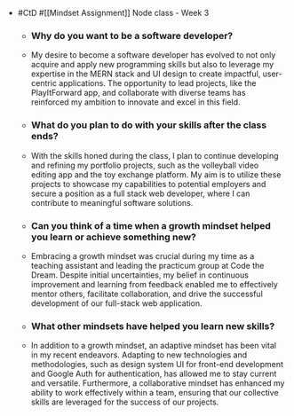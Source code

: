 - #CtD #[[Mindset Assignment]] Node class - Week 3
	- ### Why do you want to be a software developer?
	- My desire to become a software developer has evolved to not only acquire and apply new programming skills but also to leverage my expertise in the MERN stack and UI design to create impactful, user-centric applications. The opportunity to lead projects, like the PlayItForward app, and collaborate with diverse teams has reinforced my ambition to innovate and excel in this field.
	- ### What do you plan to do with your skills after the class ends?
	- With the skills honed during the class, I plan to continue developing and refining my portfolio projects, such as the volleyball video editing app and the toy exchange platform. My aim is to utilize these projects to showcase my capabilities to potential employers and secure a position as a full stack web developer, where I can contribute to meaningful software solutions.
	- ### Can you think of a time when a growth mindset helped you learn or achieve something new?
	- Embracing a growth mindset was crucial during my time as a teaching assistant and leading the practicum group at Code the Dream. Despite initial uncertainties, my belief in continuous improvement and learning from feedback enabled me to effectively mentor others, facilitate collaboration, and drive the successful development of our full-stack web application.
	- ### What other mindsets have helped you learn new skills?
	- In addition to a growth mindset, an adaptive mindset has been vital in my recent endeavors. Adapting to new technologies and methodologies, such as design system UI for front-end development and Google Auth for authentication, has allowed me to stay current and versatile. Furthermore, a collaborative mindset has enhanced my ability to work effectively within a team, ensuring that our collective skills are leveraged for the success of our projects.